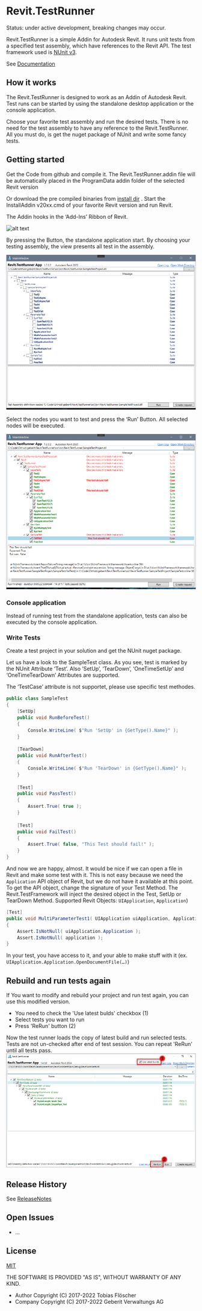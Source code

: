 # Revit.TestRunner
Status: under active development, breaking changes may occur.

Revit.TestRunner is a simple Addin for Autodesk Revit. It runs unit tests from a specified test assembly, which have references to the Revit API. The test framework used is [NUnit v3](https://github.com/nunit).

See [Documentation](/documentation/Documentation.md)

## How it works
The Revit.TestRunner is designed to work as an Addin of Autodesk Revit. Test runs can be started by using the standalone desktop application or the console application.

Choose your favorite test assembly and run the desired tests. There is no need for the test assembly to have any reference to the Revit.TestRunner. All you must do, is get the nuget package of NUnit and write some fancy tests.

## Getting started
Get the Code from github and compile it. The Revit.TestRunner.addin file will be automatically placed in the ProgramData addin folder of the selected Revit version 

Or download the pre compiled binaries from [install dir](/install) . Start the InstallAddin v20xx.cmd of your favorite Revit version and run Revit. 

The Addin hooks in the ‘Add-Ins’ Ribbon of Revit. 

![alt text](/images/testrunner_start.png)

By pressing the Button, the standalone application start. By choosing your testing assembly, the view presents all test in the assembly.

![alt text](/images/testrunner_ui.png)

Select the nodes you want to test and press the ‘Run’ Button. All selected nodes will be executed.

![alt text](/images/testrunner_ui_executed.png)

### Console application
Instead of running test from the standalone application, tests can also be executed by the console application.


### Write Tests
Create a test project in your solution and get the NUnit nuget package.

Let us have a look to the SampleTest class. As you see, test is marked by the NUnit Attribute ‘Test’. Also ‘SetUp’, ‘TearDown’, ‘OneTimeSetUp’ and ‘OneTimeTearDown’ Attributes are supported.

The ‘TestCase’ attribute is not supportet, please use specific test methodes.

```c#
public class SampleTest
{
    [SetUp]
    public void RunBeforeTest()
    {
        Console.WriteLine( $"Run 'SetUp' in {GetType().Name}" );
    }
 
    [TearDown]
    public void RunAfterTest()
    {
        Console.WriteLine( $"Run 'TearDown' in {GetType().Name}" );
    }
 
    [Test]
    public void PassTest()
    {
        Assert.True( true );
    }
 
    [Test]
    public void FailTest()
    {
        Assert.True( false, "This Test should fail!" );
    }
}
```

And now we are happy, almost. It would be nice if we can open a file in Revit and make some test with it. This is not easy because we need the `Application` API object of Revit, but we do not have it available at this point. 
To get the API object, change the signature of your Test Method. The Revit.TestFramework will inject the desired object in the Test, SetUp or TearDown Method. Supported Revit Objects: `UIApplication`, `Application`)

```c#
[Test]
public void MultiParameterTest1( UIApplication uiApplication, Application application )
{
    Assert.IsNotNull( uiApplication.Application );
    Assert.IsNotNull( application );
}

```

In your test, you have access to it, and your able to make stuff with it (ex. `UIApplication.Application.OpenDocumentFile(…)`)

## Rebuild and run tests again
If You want to modify and rebuild your project and run test again, you can use this modified version.
- You need to check the 'Use latest bulds' checkbox (1)
- Select tests you want to run
- Press 'ReRun' button (2)

Now the test runner loads the copy of latest build and run selected tests. Tests are not un-checked after end of test session. 
You can repeat 'ReRun' until all tests pass.
![alt text](/images/testrunner_ui_rebuild_and_test.png)

## Release History
See [ReleaseNotes](/documentation/ReleaseNotes.md)

## Open Issues
* ...

## License
[MIT](http://opensource.org/licenses/MIT)

THE SOFTWARE IS PROVIDED "AS IS", WITHOUT WARRANTY OF ANY KIND.
-	Author Copyright (C) 2017-2022 Tobias Flöscher
-	Company Copyright (C) 2017-2022 Geberit Verwaltungs AG 

